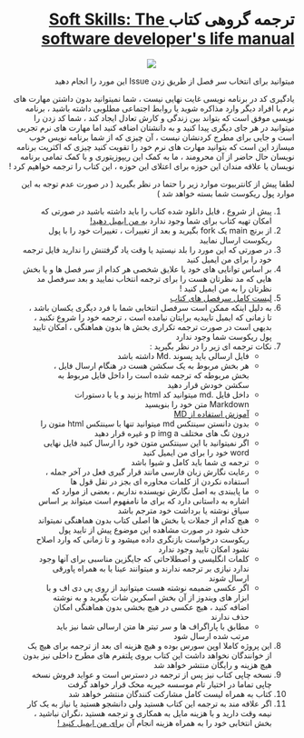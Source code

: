 <div dir="rtl">
<h1> ترجمه گروهی کتاب<a href="https://www.amazon.com/Soft-Skills-software-developers-manual/dp/1617292397"> Soft Skills: The software developer's life manual</a></h1>
  <div align="center">
    <img style="margin:0 auto;" src="https://images-na.ssl-images-amazon.com/images/I/51WiLueukSL._SX396_BO1,204,203,200_.jpg"/>
  </div>
<P>میتوانید برای انتخاب سر فصل از طریق زدن Issue این مورد را انجام دهید </p>
  <p>
   یادگیری کد در برنامه نویسی غایت نهایی نیست ، شما نمیتوانید بدون داشتن مهارت های نرم با افراد دیگر وارد مذاکره شوید یا روابط اجتماعی مطلوبی داشته باشید ، برنامه نویسی موفق است که بتواند بین زندگی و کارش تعادل ایجاد کند ، شما کد زدن را میتوانید در هر جای دیگری پیدا کنید و به دانشتان اضافه کنید اما مهارت های نرم تجربی است و جایی برای مطرج کردنشان نیست ، آن چیزی که از شما برنامه نویس خوب میسازد این است که بتوانید مهارت های نرم خود را تقویت کنید چیزی که اکثریت برنامه نویسان حال حاضر از آن محرومند ، ما به کمک این ریپوزیتوری و با کمک تمامی برنامه نویسان یا علاقه مندان این حوزه برای اعتلای این حوزه ، این کتاب را ترجمه خواهیم کرد !
  </p>
<p>لطفا پیش از کانتربیوت موارد زیر را حتما در نظر بگیرید ( در صورت عدم توجه به این موارد پول ریکوست شما بسته خواهد شد )</p>
<ol>
  <li>
    پیش از شروع ، فایل دانلود شده کتاب را باید داشته باشید در صورتی که امکان تهیه کتاب برای شما وجود ندارد <a href="mailto:pouriya.babaali1998@gmail.com">به من ایمیل دهید!</a> 
  </li>
   <li>
از برنچ main یک fork بگیرید و بعد از تغییرات ، تغییرات خود را با پول ریکوست ارسال نمایید
  </li>
  <li>
  در صورتی که این مورد را بلد نیستید یا وقت یاد گرفتنش را ندارید فایل ترجمه خود را برای من ایمیل کنید
  </li>
  <li>
   بر اساس توانایی های خود یا علایق شخصی هر کدام از سر فصل ها و یا بخش هایی که مد نظرتان هست را برای ترجمه انتخاب نمایید و بعد سرفصل مد نظرتان را  <ahref="mailto:pouriya.babaali1998@gmail.com">به من ایمیل کنید !</a>
  </li>
  <li><a href="https://github.com/pooooriya/SoftSkills/blob/main/Chapters.MD">لیست کامل سرفصل های کتاب</a></li>
    <li>
   به دلیل اینکه ممکن است سرفصل انتخابی شما با فرد دیگری یکسان باشد ، تا زمانی که ایمیل تاییدیه برایتان نیامده است ، ترجمه خود را شروع نکنید ، بدیهی است در صورت ترجمه تکراری بخش ها بدون هماهنگی ، امکان تایید پول ریکوست شما وجود ندارد  
  </li>
    <li>
      نکات ترجمه ای زیر را در نظر بگیرید :
      <ul>
        <li>فایل ارسالی باید پسوند .Md داشته باشد</li>
        <li>هر بخش مربوط به یک سکشن هست در هنگام ارسال فایل ، بخش مربوطه که ترجمه شده است را داخل فایل مربوط به سکشن خودش قرار دهید</li>
        <li>داخل فایل .md میتوانید کد html بزنید و یا با دستورات Markdown متن خود را بنویسید</li>
        <li><a href="https://docs.github.com/en/github/writing-on-github/getting-started-with-writing-and-formatting-on-github/basic-writing-and-formatting-syntax">آموزش استفاده از MD</a></li>
        <li>بدون دانستن سینتکس md میتوانید تنها با سینتکس html متون را درون تگ های مختلف p img a و غیره قرار دهید</li>
        <li>اگر نمیتوانید با این سینتکس متون خود را ارسال کنید فایل نهایی word خود را برای من ایمیل کنید</li>
        <li>ترجمه ی شما باید کامل و شیوا باشد</li>
        <li>رعایت نگارش زبان فارسی مانند قرار گیری فعل در آخر جمله ، استفاده نکردن از کلمات محاوره ای بجز در نقل قول ها</li>
        <li>ما پایبندی به اصل نگارش نویسنده نداریم ، بعضی از موارد که اشاره به داستانی دارد که برای ما نامفهوم است میتواند بر اساس سیاق نوشته یا برداشت خود مترجم باشد </li>
        <li>هیچ کدام از جملات یا بخش ها اصلی کتاب بدون هماهنگی نمیتواند حذف شود در صورت مشاهده این موضوع پیش از تایید پول ریکوست درخواست بازنگری داده میشود و تا زمانی که وارد اصلاح نشود امکان تایید وجود ندارد</li>
        <li>کلمات انگلیسی و اصطلاحاتی که جایگزین مناسبی برای آنها وجود ندارد نیازی بر ترجمه ندارند و میتوانند عینا یا به همراه پاورقی ارسال شوند</li>
        <li>اگر عکسی ضمیمه نوشته هست میتوانید از روی پی دی اف و با ابزار های ویندوز از آن بخش اسکرین شات بگیرید و به نوشته اضافه کنید ، هیچ عکسی در هیچ بخشی بدون هماهنگی امکان حذف ندارند</li>
        <li>مطابق با پاراگراف ها و سر تیتر ها متن ارسالی شما نیز باید مرتب شده ارسال شود</li>
      </ul>
  </li>
   <li>
    این پروژه کاملا اوپن سورس بوده و هیچ هزینه ای بعد از ترجمه برای هیچ یک از خوانندگان نخواهد داشت 
    این کتاب بروی پلتفرم های مطرح داخلی نیز بدون هیچ هزینه و رایگان منتشر خواهد شد 
   </li>
   <li>
    نسخه چاپی کتاب نیز پس از ترجمه در دسترس است و عواید فروش نسخه چاپی تماما در اختیار تام موسسه خیریه محک قرار خواهد گرفت 
  </li>
    <li>
کتاب به همراه لیست کامل مشارکت کنندگان منتشر خواهد شد    
  </li>
  <li>
    اگر علافه مند به ترجمه این کتاب هستید ولی دانشجو هستید یا نیاز به یک کار نیمه وقت دارید و با هزینه مایل به همکاری و ترجمه هستید ،نگران نباشید ، بخش انتخابی خود را به همراه هزینه انجام آن   <a href="mailto:pouriya.babaali1998@gmail.com">برای من ایمیل کنید !</a> 
  </li>
 </ol>
</div>
